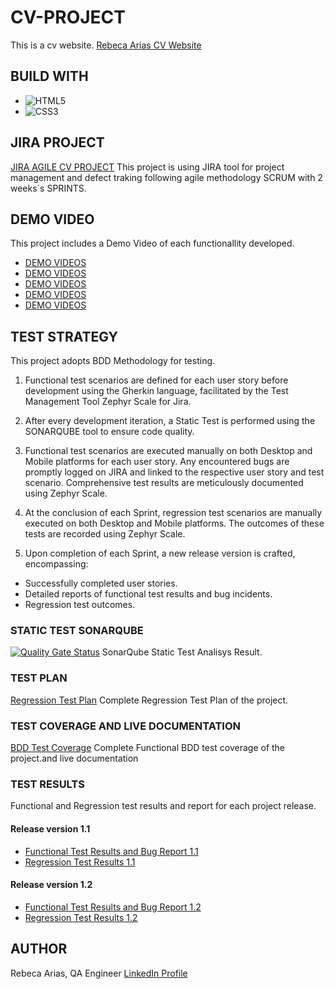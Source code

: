 # CV-PROJECT

This is a cv website.
[Rebeca Arias CV Website](https://organization-rebeca-arias.github.io/CVPROJECT/)

## BUILD WITH

- ![HTML5](https://img.shields.io/badge/html5-%23E34F26.svg?style=for-the-badge&logo=html5&logoColor=white)
- ![CSS3](https://img.shields.io/badge/css3-%231572B6.svg?style=for-the-badge&logo=css3&logoColor=white)

## JIRA PROJECT

[JIRA AGILE CV PROJECT](https://bootcampqarebeca.atlassian.net/jira/software/projects/CP/boards/3)
This project is using JIRA tool for project management and defect traking following agile methodology SCRUM with 2 weeks´s SPRINTS.

## DEMO VIDEO

This project includes a Demo Video of each functionallity developed.

- [DEMO VIDEOS](/demo/cp-1-personal-profile.webm)
- [DEMO VIDEOS](/demo/cp-2-contact.webm)
- [DEMO VIDEOS](/demo/cp-3-skills.webm)
- [DEMO VIDEOS](/demo/cp-4-languages.webm)
- [DEMO VIDEOS](/demo/cp-5-links.webm)

## TEST STRATEGY

This project adopts BDD Methodology for testing.

1. Functional test scenarios are defined for each user story before development using the Gherkin language, facilitated by the Test Management Tool Zephyr Scale for Jira.

2. After every development iteration, a Static Test is performed using the SONARQUBE tool to ensure code quality.

3. Functional test scenarios are executed manually on both Desktop and Mobile platforms for each user story. Any encountered bugs are promptly logged on JIRA and linked to the respective user story and test scenario. Comprehensive test results are meticulously documented using Zephyr Scale.

4. At the conclusion of each Sprint, regression test scenarios are manually executed on both Desktop and Mobile platforms. The outcomes of these tests are recorded using Zephyr Scale.

5. Upon completion of each Sprint, a new release version is crafted, encompassing:

- Successfully completed user stories.
- Detailed reports of functional test results and bug incidents.
- Regression test outcomes.

### STATIC TEST SONARQUBE

[![Quality Gate Status](https://sonarcloud.io/api/project_badges/measure?project=Organization-Rebeca-Arias_CVPROJECT&metric=alert_status)](https://sonarcloud.io/summary/new_code?id=Organization-Rebeca-Arias_CVPROJECT)
SonarQube Static Test Analisys Result.

### TEST PLAN

[Regression Test Plan](test-plans/regression-test-plan.pdf)
Complete Regression Test Plan of the project.

### TEST COVERAGE AND LIVE DOCUMENTATION

[BDD Test Coverage](/test-plans/functional-test-plan-and-bdd-coverage.pdf)
Complete Functional BDD test coverage of the project.and live documentation

### TEST RESULTS

Functional and Regression test results and report for each project release.

#### Release version 1.1

- [Functional Test Results and Bug Report 1.1](/test-results/functional-tests-results-and-bug-report1.1.pdf)
- [Regression Test Results 1.1](/test-results/regression-test-results1.1.pdf)

#### Release version 1.2

- [Functional Test Results and Bug Report 1.2](/test-results/functional-tests-results-and-bug-report1.2.pdf)
- [Regression Test Results 1.2](/test-results/regression-test-results1.2.pdf)

## AUTHOR

Rebeca Arias, QA Engineer
[LinkedIn Profile](https://www.linkedin.com/in/rebeca-arias-antolin-57961a128/)
